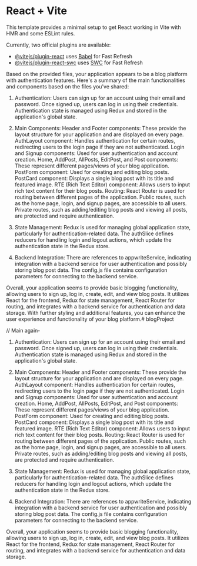 # React + Vite

This template provides a minimal setup to get React working in Vite with HMR and some ESLint rules.

Currently, two official plugins are available:

- [@vitejs/plugin-react](https://github.com/vitejs/vite-plugin-react/blob/main/packages/plugin-react/README.md) uses [Babel](https://babeljs.io/) for Fast Refresh
- [@vitejs/plugin-react-swc](https://github.com/vitejs/vite-plugin-react-swc) uses [SWC](https://swc.rs/) for Fast Refresh




Based on the provided files, your application appears to be a blog platform with authentication features. Here's a summary of the main functionalities and components based on the files you've shared:

1. Authentication:
Users can sign up for an account using their email and password.
Once signed up, users can log in using their credentials.
Authentication state is managed using Redux and stored in the application's global state.

2. Main Components:
Header and Footer components: These provide the layout structure for your application and are displayed on every page.
AuthLayout component: Handles authentication for certain routes, redirecting users to the login page if they are not authenticated.
Login and Signup components: Used for user authentication and account creation.
Home, AddPost, AllPosts, EditPost, and Post components: These represent different pages/views of your blog application.
PostForm component: Used for creating and editing blog posts.
PostCard component: Displays a single blog post with its title and featured image.
RTE (Rich Text Editor) component: Allows users to input rich text content for their blog posts.
Routing:
React Router is used for routing between different pages of the application.
Public routes, such as the home page, login, and signup pages, are accessible to all users.
Private routes, such as adding/editing blog posts and viewing all posts, are protected and require authentication.

3. State Management:
Redux is used for managing global application state, particularly for authentication-related data.
The authSlice defines reducers for handling login and logout actions, which update the authentication state in the Redux store.

4. Backend Integration:
There are references to appwriteService, indicating integration with a backend service for user authentication and possibly storing blog post data.
The config.js file contains configuration parameters for connecting to the backend service.

Overall, your application seems to provide basic blogging functionality, allowing users to sign up, log in, create, edit, and view blog posts. It utilizes React for the frontend, Redux for state management, React Router for routing, and integrates with a backend service for authentication and data storage. With further styling and additional features, you can enhance the user experience and functionality of your blog platform.# blogProject






// Main again-


1. Authentication:
Users can sign up for an account using their email and password.
Once signed up, users can log in using their credentials.
Authentication state is managed using Redux and stored in the application's global state.

2. Main Components:
Header and Footer components: These provide the layout structure for your application and are displayed on every page.
AuthLayout component: Handles authentication for certain routes, redirecting users to the login page if they are not authenticated.
Login and Signup components: Used for user authentication and account creation.
Home, AddPost, AllPosts, EditPost, and Post components: These represent different pages/views of your blog application.
PostForm component: Used for creating and editing blog posts.
PostCard component: Displays a single blog post with its title and featured image.
RTE (Rich Text Editor) component: Allows users to input rich text content for their blog posts.
Routing:
React Router is used for routing between different pages of the application.
Public routes, such as the home page, login, and signup pages, are accessible to all users.
Private routes, such as adding/editing blog posts and viewing all posts, are protected and require authentication.

3. State Management:
Redux is used for managing global application state, particularly for authentication-related data.
The authSlice defines reducers for handling login and logout actions, which update the authentication state in the Redux store.

4. Backend Integration:
There are references to appwriteService, indicating integration with a backend service for user authentication and possibly storing blog post data.
The config.js file contains configuration parameters for connecting to the backend service.

Overall, your application seems to provide basic blogging functionality, allowing users to sign up, log in, create, edit, and view blog posts. It utilizes React for the frontend, Redux for state management, React Router for routing, and integrates with a backend service for authentication and data storage.
